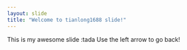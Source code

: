 ```yaml
---
layout: slide
title: "Welcome to tianlong1688 slide!"
---
```

This is my awesome slide :tada
Use the left arrow to go back!
